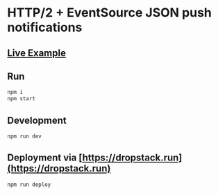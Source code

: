 # HTTP/2 + EventSource JSON push notifications

## [Live Example](https://http2-express.services.dropstack.run/pushy/site)

## Run

```bash
npm i
npm start
```

## Development

```bash
npm run dev
```

## Deployment via [https://dropstack.run](https://dropstack.run)

```bash
npm run deploy
```